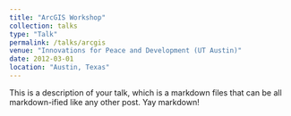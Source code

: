 ```yaml
---
title: "ArcGIS Workshop"
collection: talks
type: "Talk"
permalink: /talks/arcgis
venue: "Innovations for Peace and Development (UT Austin)"
date: 2012-03-01
location: "Austin, Texas"
---
```


This is a description of your talk, which is a markdown files that can be all markdown-ified like any other post. Yay markdown!
